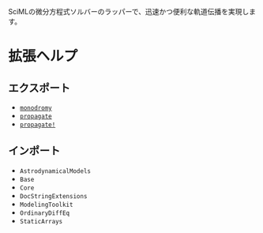 SciMLの微分方程式ソルバーのラッパーで、迅速かつ便利な軌道伝播を実現します。

# 拡張ヘルプ

## エクスポート

  * [`monodromy`](@ref)
  * [`propagate`](@ref)
  * [`propagate!`](@ref)

## インポート

  * `AstrodynamicalModels`
  * `Base`
  * `Core`
  * `DocStringExtensions`
  * `ModelingToolkit`
  * `OrdinaryDiffEq`
  * `StaticArrays`
